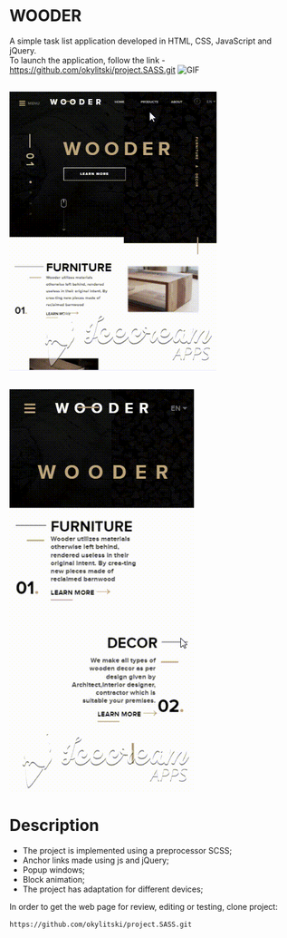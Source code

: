 # WOODER
A simple task list application developed in HTML, CSS, JavaScript and jQuery.<br>
To launch the application, follow the link - https://github.com/okylitski/project.SASS.git
<img src="/assets/image/Tablet.gif" alt="GIF" style="max-width:100%"><br>
<img src="/assets/image/pad.gif" alt="GIF" style="max-width:100%; margin: 30px auto"><br>
<img src="/assets/image/mob.gif" alt="GIF" style="max-width:100%"><br>


# Description
- The project is implemented using a preprocessor SCSS;
- Anchor links made using js and jQuery;
- Popup windows;
- Block animation;
- The project has adaptation for different devices;

In order to get the web page for review, editing or testing, clone project:
```
https://github.com/okylitski/project.SASS.git
```
